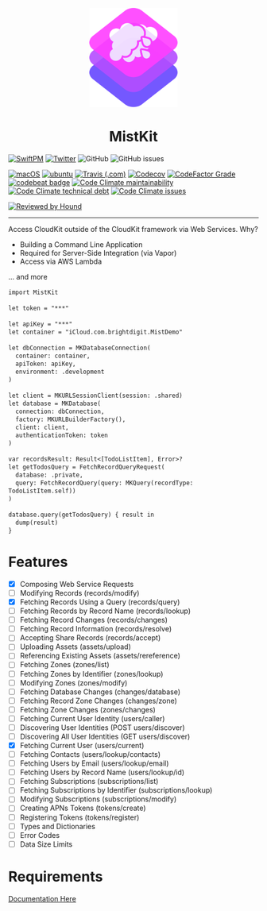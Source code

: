 
<p align="center">
    <img alt="MistKit" title="MistKit" src="Assets/logo.svg" height="200">
</p>
<h1 align="center"> MistKit </h1>

[![SwiftPM](https://img.shields.io/badge/SPM-Linux%20%7C%20iOS%20%7C%20macOS%20%7C%20watchOS%20%7C%20tvOS-success?logo=swift)](https://swift.org)
[![Twitter](https://img.shields.io/badge/twitter-@brightdigit-blue.svg?style=flat)](http://twitter.com/brightdigit)
![GitHub](https://img.shields.io/github/license/brightdigit/MistKit)
![GitHub issues](https://img.shields.io/github/issues/brightdigit/MistKit)

[![macOS](https://github.com/brightdigit/MistKit/workflows/macOS/badge.svg)](https://github.com/brightdigit/MistKit/actions?query=workflow%3AmacOS)
[![ubuntu](https://github.com/brightdigit/MistKit/workflows/ubuntu/badge.svg)](https://github.com/brightdigit/MistKit/actions?query=workflow%3Aubuntu)
[![Travis (.com)](https://img.shields.io/travis/com/brightdigit/MistKit?logo=travis)](https://travis-ci.com/brightdigit/MistKit)
[![Codecov](https://img.shields.io/codecov/c/github/brightdigit/MistKit)](https://codecov.io/gh/brightdigit/MistKit)
[![CodeFactor Grade](https://img.shields.io/codefactor/grade/github/brightdigit/MistKit)](https://www.codefactor.io/repository/github/brightdigit/MistKit)
[![codebeat badge](https://codebeat.co/badges/c47b7e58-867c-410b-80c5-57e10140ba0f)](https://codebeat.co/projects/github-com-brightdigit-mistkit-main)
[![Code Climate maintainability](https://img.shields.io/codeclimate/maintainability/brightdigit/MistKit)](https://codeclimate.com/github/brightdigit/MistKit)
[![Code Climate technical debt](https://img.shields.io/codeclimate/tech-debt/brightdigit/MistKit?label=debt)](https://codeclimate.com/github/brightdigit/MistKit)
[![Code Climate issues](https://img.shields.io/codeclimate/issues/brightdigit/MistKit)](https://codeclimate.com/github/brightdigit/MistKit)

[![Reviewed by Hound](https://img.shields.io/badge/Reviewed_by-Hound-8E64B0.svg)](https://houndci.com)

---

Access CloudKit outside of the CloudKit framework via Web Services. Why?

* Building a Command Line Application
* Required for Server-Side Integration (via Vapor)
* Access via AWS Lambda 

... and more

```
import MistKit

let token = "***"

let apiKey = "***"
let container = "iCloud.com.brightdigit.MistDemo"

let dbConnection = MKDatabaseConnection(
  container: container, 
  apiToken: apiKey, 
  environment: .development
)

let client = MKURLSessionClient(session: .shared)
let database = MKDatabase(
  connection: dbConnection,
  factory: MKURLBuilderFactory(),
  client: client,
  authenticationToken: token
)

var recordsResult: Result<[TodoListItem], Error>?
let getTodosQuery = FetchRecordQueryRequest(
  database: .private,
  query: FetchRecordQuery(query: MKQuery(recordType: TodoListItem.self))
)

database.query(getTodosQuery) { result in
  dump(result)
}
```

# Features 

- [x] Composing Web Service Requests
- [ ] Modifying Records (records/modify)
- [x] Fetching Records Using a Query (records/query)
- [ ] Fetching Records by Record Name (records/lookup)
- [ ] Fetching Record Changes (records/changes)
- [ ] Fetching Record Information (records/resolve)
- [ ] Accepting Share Records (records/accept)
- [ ] Uploading Assets (assets/upload)
- [ ] Referencing Existing Assets (assets/rereference)
- [ ] Fetching Zones (zones/list)
- [ ] Fetching Zones by Identifier (zones/lookup)
- [ ] Modifying Zones (zones/modify)
- [ ] Fetching Database Changes (changes/database)
- [ ] Fetching Record Zone Changes (changes/zone)
- [ ] Fetching Zone Changes (zones/changes)
- [ ] Fetching Current User Identity (users/caller)
- [ ] Discovering User Identities (POST users/discover)
- [ ] Discovering All User Identities (GET users/discover)
- [x] Fetching Current User (users/current)
- [ ] Fetching Contacts (users/lookup/contacts)
- [ ] Fetching Users by Email (users/lookup/email)
- [ ] Fetching Users by Record Name (users/lookup/id)
- [ ] Fetching Subscriptions (subscriptions/list)
- [ ] Fetching Subscriptions by Identifier (subscriptions/lookup)
- [ ] Modifying Subscriptions (subscriptions/modify)
- [ ] Creating APNs Tokens (tokens/create)
- [ ] Registering Tokens (tokens/register)
- [ ] Types and Dictionaries
- [ ] Error Codes
- [ ] Data Size Limits

# Requirements 

[Documentation Here](/docs/README.md)
